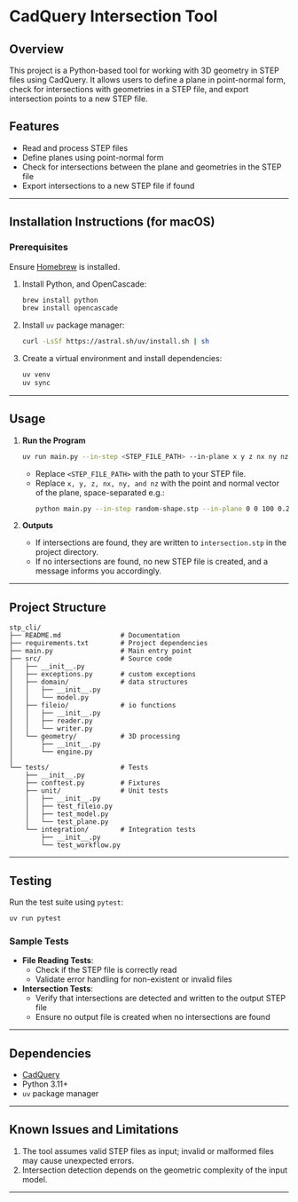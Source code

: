# CadQuery Intersection Tool

## Overview
This project is a Python-based tool for working with 3D geometry in STEP files using CadQuery. It allows users to define a plane in point-normal form, check for intersections with geometries in a STEP file, and export intersection points to a new STEP file.

## Features
- Read and process STEP files
- Define planes using point-normal form
- Check for intersections between the plane and geometries in the STEP file
- Export intersections to a new STEP file if found

---

## Installation Instructions (for macOS)

### Prerequisites
Ensure [Homebrew](https://brew.sh/) is installed.

1. Install Python, and OpenCascade:
   ```bash
   brew install python
   brew install opencascade
   ```

2. Install `uv` package manager:
   ```bash
   curl -LsSf https://astral.sh/uv/install.sh | sh
   ```

3. Create a virtual environment and install dependencies:
   ```bash
   uv venv
   uv sync
   ```

---

## Usage

1. **Run the Program**
   ```bash
   uv run main.py --in-step <STEP_FILE_PATH> --in-plane x y z nx ny nz
   ```

   - Replace `<STEP_FILE_PATH>` with the path to your STEP file.
   - Replace `x, y, z, nx, ny, and nz` with the point and normal vector of the plane, space-separated e.g.:
     ```bash
     python main.py --in-step random-shape.stp --in-plane 0 0 100 0.2 0.1 1.0
     ```

2. **Outputs**
   - If intersections are found, they are written to `intersection.stp` in the project directory.
   - If no intersections are found, no new STEP file is created, and a message informs you accordingly.

---

## Project Structure

```
stp_cli/
├── README.md               # Documentation
├── requirements.txt        # Project dependencies
├── main.py                 # Main entry point
├── src/                    # Source code
│   ├── __init__.py         
│   ├── exceptions.py       # custom exceptions
│   ├── domain/             # data structures
│   │   ├── __init__.py
│   │   └── model.py
│   ├── fileio/             # io functions
│   │   ├── __init__.py
│   │   ├── reader.py
│   │   └── writer.py
│   └── geometry/           # 3D processing
│       ├── __init__.py
│       └── engine.py
│
└── tests/                  # Tests
    ├── __init__.py
    ├── conftest.py         # Fixtures
    ├── unit/               # Unit tests
    │   ├── __init__.py
    │   ├── test_fileio.py
    │   ├── test_model.py
    │   └── test_plane.py
    └── integration/        # Integration tests
        ├── __init__.py
        └── test_workflow.py
```

---

## Testing

Run the test suite using `pytest`:
```bash
uv run pytest
```

### Sample Tests
- **File Reading Tests**:
  - Check if the STEP file is correctly read
  - Validate error handling for non-existent or invalid files
- **Intersection Tests**:
  - Verify that intersections are detected and written to the output STEP file
  - Ensure no output file is created when no intersections are found

---

## Dependencies

- [CadQuery](https://cadquery.readthedocs.io/)
- Python 3.11+
- `uv` package manager

---

## Known Issues and Limitations

1. The tool assumes valid STEP files as input; invalid or malformed files may cause unexpected errors.
2. Intersection detection depends on the geometric complexity of the input model.

---

